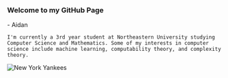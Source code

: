 ### Welcome to my GitHub Page 
\- Aidan

<!--
**aidandomondon/aidandomondon** is a ✨ _special_ ✨ repository because its `README.md` (this file) appears on your GitHub profile.
-->

    I'm currently a 3rd year student at Northeastern University studying Computer Science and Mathematics. Some of my interests in computer science include machine learning, computability theory, and complexity theory.

![New York Yankees]([ScreenshotYankees.png](https://github.com/aidandomondon/aidandomondon/blob/main/ScreenshotYankees.png)https://github.com/aidandomondon/aidandomondon/blob/main/ScreenshotYankees.png)
